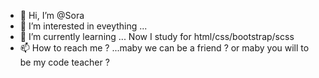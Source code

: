 - 👋 Hi, I’m @Sora
- 👀 I’m interested in eveything ...
- 🌱 I’m currently learning ... Now I study for html/css/bootstrap/scss
- 📫 How to reach me ? ...maby we can be a friend ? or maby you will to be my code teacher ?

<!---
MoritaSora/MoritaSora is a ✨ special ✨ repository because its `README.md` (this file) appears on your GitHub profile.
You can click the Preview link to take a look at your changes.
--->
